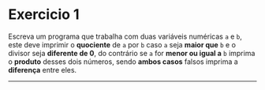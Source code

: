 # Exercicio 1
Escreva um programa que trabalha com duas variáveis numéricas ```a``` e ```b```, este deve imprimir o **quociente** de ```a``` por ```b``` caso ```a``` seja **maior que** ```b``` e o divisor seja **diferente de 0**, do contrário se ```a``` for **menor ou igual a** ```b``` imprima o **produto** desses dois números, sendo **ambos casos** falsos imprima a **diferença** entre eles.
___